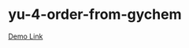 # yu-4-order-from-gychem



<a href="http://localhost/becode/order-form/yu-4-order-from-gychem/">Demo Link</a>